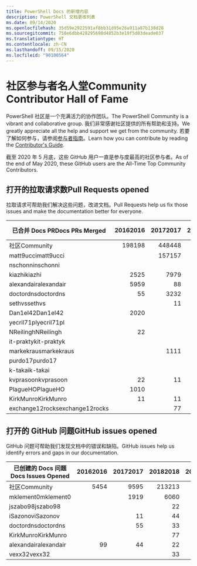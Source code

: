 ```yaml
---
title: PowerShell Docs 的新增内容
description: PowerShell 文档更改列表
ms.date: 09/14/2020
ms.openlocfilehash: 35d59e2922591af8bb31d95e26a911a87b138d28
ms.sourcegitcommit: 758e6dbb428295698d4852b3e19f5d03deade037
ms.translationtype: HT
ms.contentlocale: zh-CN
ms.lasthandoff: 09/15/2020
ms.locfileid: "90100564"
---
```

# <a name="community-contributor-hall-of-fame"></a><span data-ttu-id="eacca-103">社区参与者名人堂</span><span class="sxs-lookup"><span data-stu-id="eacca-103">Community Contributor Hall of Fame</span></span>

<span data-ttu-id="eacca-104">PowerShell 社区是一个充满活力的协作团队。</span><span class="sxs-lookup"><span data-stu-id="eacca-104">The PowerShell Community is a vibrant and collaborative group.</span></span> <span data-ttu-id="eacca-105">我们非常感谢社区提供的所有帮助和支持。</span><span class="sxs-lookup"><span data-stu-id="eacca-105">We greatly appreciate all the help and support we get from the community.</span></span> <span data-ttu-id="eacca-106">若要了解如何参与，请参阅[参与者指南][contrib]。</span><span class="sxs-lookup"><span data-stu-id="eacca-106">Learn how you can contribute by reading the [Contributor's Guide][contrib].</span></span>

<span data-ttu-id="eacca-107">截至 2020 年 5 月底，这些 GitHub 用户一直是参与度最高的社区参与者。</span><span class="sxs-lookup"><span data-stu-id="eacca-107">As of the end of May 2020, these GitHub users are the All-Time Top Community Contributors.</span></span>

## <a name="pull-requests-opened"></a><span data-ttu-id="eacca-108">打开的拉取请求数</span><span class="sxs-lookup"><span data-stu-id="eacca-108">Pull Requests opened</span></span>

<span data-ttu-id="eacca-109">拉取请求可帮助我们解决这些问题，改进文档。</span><span class="sxs-lookup"><span data-stu-id="eacca-109">Pull Requests help us fix those issues and make the documentation better for everyone.</span></span>

| <span data-ttu-id="eacca-110">已合并 Docs PR</span><span class="sxs-lookup"><span data-stu-id="eacca-110">Docs PRs Merged</span></span> | <span data-ttu-id="eacca-111">2016</span><span class="sxs-lookup"><span data-stu-id="eacca-111">2016</span></span> | <span data-ttu-id="eacca-112">2017</span><span class="sxs-lookup"><span data-stu-id="eacca-112">2017</span></span> | <span data-ttu-id="eacca-113">2018</span><span class="sxs-lookup"><span data-stu-id="eacca-113">2018</span></span> | <span data-ttu-id="eacca-114">2019</span><span class="sxs-lookup"><span data-stu-id="eacca-114">2019</span></span> | <span data-ttu-id="eacca-115">2020</span><span class="sxs-lookup"><span data-stu-id="eacca-115">2020</span></span> | <span data-ttu-id="eacca-116">总计</span><span class="sxs-lookup"><span data-stu-id="eacca-116">Grand Total</span></span> |
| --------------- | ---: | ---: | ---: | ---: | ---: | ----------: |
| <span data-ttu-id="eacca-117">社区</span><span class="sxs-lookup"><span data-stu-id="eacca-117">Community</span></span>       |  <span data-ttu-id="eacca-118">198</span><span class="sxs-lookup"><span data-stu-id="eacca-118">198</span></span> |  <span data-ttu-id="eacca-119">448</span><span class="sxs-lookup"><span data-stu-id="eacca-119">448</span></span> |  <span data-ttu-id="eacca-120">468</span><span class="sxs-lookup"><span data-stu-id="eacca-120">468</span></span> |  <span data-ttu-id="eacca-121">322</span><span class="sxs-lookup"><span data-stu-id="eacca-121">322</span></span> |  <span data-ttu-id="eacca-122">127</span><span class="sxs-lookup"><span data-stu-id="eacca-122">127</span></span> |        <span data-ttu-id="eacca-123">1566</span><span class="sxs-lookup"><span data-stu-id="eacca-123">1566</span></span> |
| <span data-ttu-id="eacca-124">matt9ucci</span><span class="sxs-lookup"><span data-stu-id="eacca-124">matt9ucci</span></span>       |      |  <span data-ttu-id="eacca-125">157</span><span class="sxs-lookup"><span data-stu-id="eacca-125">157</span></span> |   <span data-ttu-id="eacca-126">80</span><span class="sxs-lookup"><span data-stu-id="eacca-126">80</span></span> |   <span data-ttu-id="eacca-127">30</span><span class="sxs-lookup"><span data-stu-id="eacca-127">30</span></span> |      |         <span data-ttu-id="eacca-128">267</span><span class="sxs-lookup"><span data-stu-id="eacca-128">267</span></span> |
| <span data-ttu-id="eacca-129">nschonni</span><span class="sxs-lookup"><span data-stu-id="eacca-129">nschonni</span></span>        |      |      |   <span data-ttu-id="eacca-130">14</span><span class="sxs-lookup"><span data-stu-id="eacca-130">14</span></span> |  <span data-ttu-id="eacca-131">138</span><span class="sxs-lookup"><span data-stu-id="eacca-131">138</span></span> |   <span data-ttu-id="eacca-132">10</span><span class="sxs-lookup"><span data-stu-id="eacca-132">10</span></span> |         <span data-ttu-id="eacca-133">162</span><span class="sxs-lookup"><span data-stu-id="eacca-133">162</span></span> |
| <span data-ttu-id="eacca-134">kiazhi</span><span class="sxs-lookup"><span data-stu-id="eacca-134">kiazhi</span></span>          |   <span data-ttu-id="eacca-135">25</span><span class="sxs-lookup"><span data-stu-id="eacca-135">25</span></span> |   <span data-ttu-id="eacca-136">79</span><span class="sxs-lookup"><span data-stu-id="eacca-136">79</span></span> |   <span data-ttu-id="eacca-137">12</span><span class="sxs-lookup"><span data-stu-id="eacca-137">12</span></span> |      |      |         <span data-ttu-id="eacca-138">116</span><span class="sxs-lookup"><span data-stu-id="eacca-138">116</span></span> |
| <span data-ttu-id="eacca-139">alexandair</span><span class="sxs-lookup"><span data-stu-id="eacca-139">alexandair</span></span>      |   <span data-ttu-id="eacca-140">59</span><span class="sxs-lookup"><span data-stu-id="eacca-140">59</span></span> |    <span data-ttu-id="eacca-141">8</span><span class="sxs-lookup"><span data-stu-id="eacca-141">8</span></span> |   <span data-ttu-id="eacca-142">26</span><span class="sxs-lookup"><span data-stu-id="eacca-142">26</span></span> |    <span data-ttu-id="eacca-143">2</span><span class="sxs-lookup"><span data-stu-id="eacca-143">2</span></span> |    <span data-ttu-id="eacca-144">1</span><span class="sxs-lookup"><span data-stu-id="eacca-144">1</span></span> |          <span data-ttu-id="eacca-145">96</span><span class="sxs-lookup"><span data-stu-id="eacca-145">96</span></span> |
| <span data-ttu-id="eacca-146">doctordns</span><span class="sxs-lookup"><span data-stu-id="eacca-146">doctordns</span></span>       |    <span data-ttu-id="eacca-147">5</span><span class="sxs-lookup"><span data-stu-id="eacca-147">5</span></span> |   <span data-ttu-id="eacca-148">32</span><span class="sxs-lookup"><span data-stu-id="eacca-148">32</span></span> |   <span data-ttu-id="eacca-149">20</span><span class="sxs-lookup"><span data-stu-id="eacca-149">20</span></span> |    <span data-ttu-id="eacca-150">7</span><span class="sxs-lookup"><span data-stu-id="eacca-150">7</span></span> |    <span data-ttu-id="eacca-151">4</span><span class="sxs-lookup"><span data-stu-id="eacca-151">4</span></span> |          <span data-ttu-id="eacca-152">68</span><span class="sxs-lookup"><span data-stu-id="eacca-152">68</span></span> |
| <span data-ttu-id="eacca-153">sethvs</span><span class="sxs-lookup"><span data-stu-id="eacca-153">sethvs</span></span>          |      |    <span data-ttu-id="eacca-154">1</span><span class="sxs-lookup"><span data-stu-id="eacca-154">1</span></span> |   <span data-ttu-id="eacca-155">44</span><span class="sxs-lookup"><span data-stu-id="eacca-155">44</span></span> |      |   <span data-ttu-id="eacca-156">20</span><span class="sxs-lookup"><span data-stu-id="eacca-156">20</span></span> |          <span data-ttu-id="eacca-157">55</span><span class="sxs-lookup"><span data-stu-id="eacca-157">55</span></span> |
| <span data-ttu-id="eacca-158">Dan1el42</span><span class="sxs-lookup"><span data-stu-id="eacca-158">Dan1el42</span></span>        |   <span data-ttu-id="eacca-159">20</span><span class="sxs-lookup"><span data-stu-id="eacca-159">20</span></span> |      |      |      |      |          <span data-ttu-id="eacca-160">20</span><span class="sxs-lookup"><span data-stu-id="eacca-160">20</span></span> |
| <span data-ttu-id="eacca-161">yecril71pl</span><span class="sxs-lookup"><span data-stu-id="eacca-161">yecril71pl</span></span>      |      |      |      |      |   <span data-ttu-id="eacca-162">20</span><span class="sxs-lookup"><span data-stu-id="eacca-162">20</span></span> |          <span data-ttu-id="eacca-163">20</span><span class="sxs-lookup"><span data-stu-id="eacca-163">20</span></span> |
| <span data-ttu-id="eacca-164">NReilingh</span><span class="sxs-lookup"><span data-stu-id="eacca-164">NReilingh</span></span>       |    <span data-ttu-id="eacca-165">2</span><span class="sxs-lookup"><span data-stu-id="eacca-165">2</span></span> |      |   <span data-ttu-id="eacca-166">13</span><span class="sxs-lookup"><span data-stu-id="eacca-166">13</span></span> |    <span data-ttu-id="eacca-167">3</span><span class="sxs-lookup"><span data-stu-id="eacca-167">3</span></span> |      |          <span data-ttu-id="eacca-168">18</span><span class="sxs-lookup"><span data-stu-id="eacca-168">18</span></span> |
| <span data-ttu-id="eacca-169">it-praktyk</span><span class="sxs-lookup"><span data-stu-id="eacca-169">it-praktyk</span></span>      |      |      |   <span data-ttu-id="eacca-170">16</span><span class="sxs-lookup"><span data-stu-id="eacca-170">16</span></span> |    <span data-ttu-id="eacca-171">1</span><span class="sxs-lookup"><span data-stu-id="eacca-171">1</span></span> |      |          <span data-ttu-id="eacca-172">17</span><span class="sxs-lookup"><span data-stu-id="eacca-172">17</span></span> |
| <span data-ttu-id="eacca-173">markekraus</span><span class="sxs-lookup"><span data-stu-id="eacca-173">markekraus</span></span>      |      |   <span data-ttu-id="eacca-174">11</span><span class="sxs-lookup"><span data-stu-id="eacca-174">11</span></span> |    <span data-ttu-id="eacca-175">5</span><span class="sxs-lookup"><span data-stu-id="eacca-175">5</span></span> |      |      |          <span data-ttu-id="eacca-176">16</span><span class="sxs-lookup"><span data-stu-id="eacca-176">16</span></span> |
| <span data-ttu-id="eacca-177">purdo17</span><span class="sxs-lookup"><span data-stu-id="eacca-177">purdo17</span></span>         |      |      |   <span data-ttu-id="eacca-178">13</span><span class="sxs-lookup"><span data-stu-id="eacca-178">13</span></span> |      |      |          <span data-ttu-id="eacca-179">13</span><span class="sxs-lookup"><span data-stu-id="eacca-179">13</span></span> |
| <span data-ttu-id="eacca-180">k-takai</span><span class="sxs-lookup"><span data-stu-id="eacca-180">k-takai</span></span>         |      |      |    <span data-ttu-id="eacca-181">5</span><span class="sxs-lookup"><span data-stu-id="eacca-181">5</span></span> |    <span data-ttu-id="eacca-182">1</span><span class="sxs-lookup"><span data-stu-id="eacca-182">1</span></span> |    <span data-ttu-id="eacca-183">7</span><span class="sxs-lookup"><span data-stu-id="eacca-183">7</span></span> |          <span data-ttu-id="eacca-184">13</span><span class="sxs-lookup"><span data-stu-id="eacca-184">13</span></span> |
| <span data-ttu-id="eacca-185">kvprasoon</span><span class="sxs-lookup"><span data-stu-id="eacca-185">kvprasoon</span></span>       |    <span data-ttu-id="eacca-186">2</span><span class="sxs-lookup"><span data-stu-id="eacca-186">2</span></span> |    <span data-ttu-id="eacca-187">1</span><span class="sxs-lookup"><span data-stu-id="eacca-187">1</span></span> |    <span data-ttu-id="eacca-188">7</span><span class="sxs-lookup"><span data-stu-id="eacca-188">7</span></span> |    <span data-ttu-id="eacca-189">2</span><span class="sxs-lookup"><span data-stu-id="eacca-189">2</span></span> |      |          <span data-ttu-id="eacca-190">12</span><span class="sxs-lookup"><span data-stu-id="eacca-190">12</span></span> |
| <span data-ttu-id="eacca-191">PlagueHO</span><span class="sxs-lookup"><span data-stu-id="eacca-191">PlagueHO</span></span>        |   <span data-ttu-id="eacca-192">10</span><span class="sxs-lookup"><span data-stu-id="eacca-192">10</span></span> |      |      |    <span data-ttu-id="eacca-193">1</span><span class="sxs-lookup"><span data-stu-id="eacca-193">1</span></span> |      |          <span data-ttu-id="eacca-194">11</span><span class="sxs-lookup"><span data-stu-id="eacca-194">11</span></span> |
| <span data-ttu-id="eacca-195">KirkMunro</span><span class="sxs-lookup"><span data-stu-id="eacca-195">KirkMunro</span></span>       |    <span data-ttu-id="eacca-196">1</span><span class="sxs-lookup"><span data-stu-id="eacca-196">1</span></span> |    <span data-ttu-id="eacca-197">1</span><span class="sxs-lookup"><span data-stu-id="eacca-197">1</span></span> |    <span data-ttu-id="eacca-198">2</span><span class="sxs-lookup"><span data-stu-id="eacca-198">2</span></span> |    <span data-ttu-id="eacca-199">6</span><span class="sxs-lookup"><span data-stu-id="eacca-199">6</span></span> |      |          <span data-ttu-id="eacca-200">10</span><span class="sxs-lookup"><span data-stu-id="eacca-200">10</span></span> |
| <span data-ttu-id="eacca-201">exchange12rocks</span><span class="sxs-lookup"><span data-stu-id="eacca-201">exchange12rocks</span></span> |      |    <span data-ttu-id="eacca-202">7</span><span class="sxs-lookup"><span data-stu-id="eacca-202">7</span></span> |    <span data-ttu-id="eacca-203">3</span><span class="sxs-lookup"><span data-stu-id="eacca-203">3</span></span> |      |      |          <span data-ttu-id="eacca-204">10</span><span class="sxs-lookup"><span data-stu-id="eacca-204">10</span></span> |

## <a name="github-issues-opened"></a><span data-ttu-id="eacca-205">打开的 GitHub 问题</span><span class="sxs-lookup"><span data-stu-id="eacca-205">GitHub issues opened</span></span>

<span data-ttu-id="eacca-206">GitHub 问题可帮助我们发现文档中的错误和缺陷。</span><span class="sxs-lookup"><span data-stu-id="eacca-206">GitHub issues help us identify errors and gaps in our documentation.</span></span>

| <span data-ttu-id="eacca-207">已创建的 Docs 问题</span><span class="sxs-lookup"><span data-stu-id="eacca-207">Docs Issues Opened</span></span> | <span data-ttu-id="eacca-208">2016</span><span class="sxs-lookup"><span data-stu-id="eacca-208">2016</span></span> | <span data-ttu-id="eacca-209">2017</span><span class="sxs-lookup"><span data-stu-id="eacca-209">2017</span></span> | <span data-ttu-id="eacca-210">2018</span><span class="sxs-lookup"><span data-stu-id="eacca-210">2018</span></span> | <span data-ttu-id="eacca-211">2019</span><span class="sxs-lookup"><span data-stu-id="eacca-211">2019</span></span> | <span data-ttu-id="eacca-212">2020</span><span class="sxs-lookup"><span data-stu-id="eacca-212">2020</span></span> | <span data-ttu-id="eacca-213">总计</span><span class="sxs-lookup"><span data-stu-id="eacca-213">Grand Total</span></span> |
| ------------------ | ---: | ---: | ---: | ---: | ---: | ----------: |
| <span data-ttu-id="eacca-214">社区</span><span class="sxs-lookup"><span data-stu-id="eacca-214">Community</span></span>          |   <span data-ttu-id="eacca-215">54</span><span class="sxs-lookup"><span data-stu-id="eacca-215">54</span></span> |   <span data-ttu-id="eacca-216">95</span><span class="sxs-lookup"><span data-stu-id="eacca-216">95</span></span> |  <span data-ttu-id="eacca-217">213</span><span class="sxs-lookup"><span data-stu-id="eacca-217">213</span></span> |  <span data-ttu-id="eacca-218">575</span><span class="sxs-lookup"><span data-stu-id="eacca-218">575</span></span> |  <span data-ttu-id="eacca-219">420</span><span class="sxs-lookup"><span data-stu-id="eacca-219">420</span></span> |        <span data-ttu-id="eacca-220">1360</span><span class="sxs-lookup"><span data-stu-id="eacca-220">1360</span></span> |
| <span data-ttu-id="eacca-221">mklement0</span><span class="sxs-lookup"><span data-stu-id="eacca-221">mklement0</span></span>          |      |   <span data-ttu-id="eacca-222">19</span><span class="sxs-lookup"><span data-stu-id="eacca-222">19</span></span> |   <span data-ttu-id="eacca-223">60</span><span class="sxs-lookup"><span data-stu-id="eacca-223">60</span></span> |   <span data-ttu-id="eacca-224">56</span><span class="sxs-lookup"><span data-stu-id="eacca-224">56</span></span> |   <span data-ttu-id="eacca-225">46</span><span class="sxs-lookup"><span data-stu-id="eacca-225">46</span></span> |         <span data-ttu-id="eacca-226">181</span><span class="sxs-lookup"><span data-stu-id="eacca-226">181</span></span> |
| <span data-ttu-id="eacca-227">jszabo98</span><span class="sxs-lookup"><span data-stu-id="eacca-227">jszabo98</span></span>           |      |      |    <span data-ttu-id="eacca-228">2</span><span class="sxs-lookup"><span data-stu-id="eacca-228">2</span></span> |   <span data-ttu-id="eacca-229">15</span><span class="sxs-lookup"><span data-stu-id="eacca-229">15</span></span> |    <span data-ttu-id="eacca-230">6</span><span class="sxs-lookup"><span data-stu-id="eacca-230">6</span></span> |          <span data-ttu-id="eacca-231">23</span><span class="sxs-lookup"><span data-stu-id="eacca-231">23</span></span> |
| <span data-ttu-id="eacca-232">iSazonov</span><span class="sxs-lookup"><span data-stu-id="eacca-232">iSazonov</span></span>           |      |    <span data-ttu-id="eacca-233">1</span><span class="sxs-lookup"><span data-stu-id="eacca-233">1</span></span> |    <span data-ttu-id="eacca-234">4</span><span class="sxs-lookup"><span data-stu-id="eacca-234">4</span></span> |   <span data-ttu-id="eacca-235">10</span><span class="sxs-lookup"><span data-stu-id="eacca-235">10</span></span> |    <span data-ttu-id="eacca-236">7</span><span class="sxs-lookup"><span data-stu-id="eacca-236">7</span></span> |          <span data-ttu-id="eacca-237">22</span><span class="sxs-lookup"><span data-stu-id="eacca-237">22</span></span> |
| <span data-ttu-id="eacca-238">doctordns</span><span class="sxs-lookup"><span data-stu-id="eacca-238">doctordns</span></span>          |      |    <span data-ttu-id="eacca-239">5</span><span class="sxs-lookup"><span data-stu-id="eacca-239">5</span></span> |    <span data-ttu-id="eacca-240">3</span><span class="sxs-lookup"><span data-stu-id="eacca-240">3</span></span> |    <span data-ttu-id="eacca-241">5</span><span class="sxs-lookup"><span data-stu-id="eacca-241">5</span></span> |    <span data-ttu-id="eacca-242">4</span><span class="sxs-lookup"><span data-stu-id="eacca-242">4</span></span> |          <span data-ttu-id="eacca-243">17</span><span class="sxs-lookup"><span data-stu-id="eacca-243">17</span></span> |
| <span data-ttu-id="eacca-244">KirkMunro</span><span class="sxs-lookup"><span data-stu-id="eacca-244">KirkMunro</span></span>          |      |      |    <span data-ttu-id="eacca-245">7</span><span class="sxs-lookup"><span data-stu-id="eacca-245">7</span></span> |    <span data-ttu-id="eacca-246">7</span><span class="sxs-lookup"><span data-stu-id="eacca-246">7</span></span> |    <span data-ttu-id="eacca-247">1</span><span class="sxs-lookup"><span data-stu-id="eacca-247">1</span></span> |          <span data-ttu-id="eacca-248">15</span><span class="sxs-lookup"><span data-stu-id="eacca-248">15</span></span> |
| <span data-ttu-id="eacca-249">alexandair</span><span class="sxs-lookup"><span data-stu-id="eacca-249">alexandair</span></span>         |    <span data-ttu-id="eacca-250">9</span><span class="sxs-lookup"><span data-stu-id="eacca-250">9</span></span> |    <span data-ttu-id="eacca-251">4</span><span class="sxs-lookup"><span data-stu-id="eacca-251">4</span></span> |    <span data-ttu-id="eacca-252">2</span><span class="sxs-lookup"><span data-stu-id="eacca-252">2</span></span> |      |      |          <span data-ttu-id="eacca-253">15</span><span class="sxs-lookup"><span data-stu-id="eacca-253">15</span></span> |
| <span data-ttu-id="eacca-254">vexx32</span><span class="sxs-lookup"><span data-stu-id="eacca-254">vexx32</span></span>             |      |      |    <span data-ttu-id="eacca-255">3</span><span class="sxs-lookup"><span data-stu-id="eacca-255">3</span></span> |   <span data-ttu-id="eacca-256">11</span><span class="sxs-lookup"><span data-stu-id="eacca-256">11</span></span> |      |          <span data-ttu-id="eacca-257">14</span><span class="sxs-lookup"><span data-stu-id="eacca-257">14</span></span> |

<!-- Link references -->
[contrib]: contributing/overview.md
